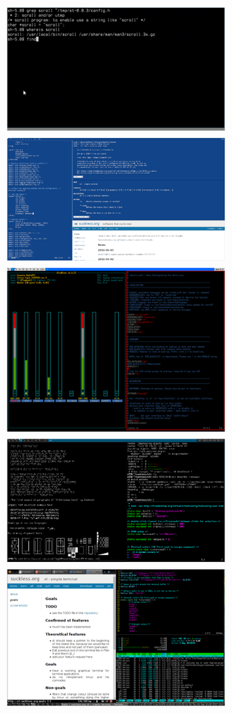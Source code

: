 [![st screenshot](st-083-scroll.jpg)](https://s.natalian.org/2020-04-30/st-083-scroll.mp4)

[![st screenshot](frign-2016-s.png)](frign-2016.png)

[![st screenshot](putain-ouais-s.png)](putain-ouais.png)

[![st screenshot](hendry-s.png)](hendry.png)

[![st screenshot](20h-2012-s.png)](20h-2012.png)
